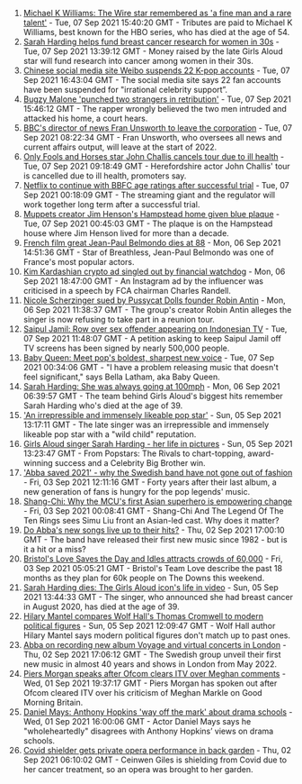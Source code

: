 1. [Michael K Williams: The Wire star remembered as 'a fine man and a rare talent'](https://www.bbc.co.uk/news/world-us-canada-58470253?at_medium=RSS&at_campaign=KARANGA) - Tue, 07 Sep 2021 15:40:20 GMT - Tributes are paid to Michael K Williams, best known for the HBO series, who has died at the age of 54.
2. [Sarah Harding helps fund breast cancer research for women in 30s](https://www.bbc.co.uk/news/entertainment-arts-58476756?at_medium=RSS&at_campaign=KARANGA) - Tue, 07 Sep 2021 13:39:12 GMT - Money raised by the late Girls Aloud star will fund research into cancer among women in their 30s.
3. [Chinese social media site Weibo suspends 22 K-pop accounts](https://www.bbc.co.uk/news/entertainment-arts-58479375?at_medium=RSS&at_campaign=KARANGA) - Tue, 07 Sep 2021 16:43:04 GMT - The social media site says 22 fan accounts have been suspended for "irrational celebrity support”.
4. [Bugzy Malone 'punched two strangers in retribution'](https://www.bbc.co.uk/news/uk-england-manchester-58479507?at_medium=RSS&at_campaign=KARANGA) - Tue, 07 Sep 2021 15:46:12 GMT - The rapper wrongly believed the two men intruded and attacked his home, a court hears.
5. [BBC's director of news Fran Unsworth to leave the corporation](https://www.bbc.co.uk/news/entertainment-arts-58473208?at_medium=RSS&at_campaign=KARANGA) - Tue, 07 Sep 2021 08:22:34 GMT - Fran Unsworth, who oversees all news and current affairs output, will leave at the start of 2022.
6. [Only Fools and Horses star John Challis cancels tour due to ill health](https://www.bbc.co.uk/news/uk-england-hereford-worcester-58473454?at_medium=RSS&at_campaign=KARANGA) - Tue, 07 Sep 2021 09:18:49 GMT - Herefordshire actor John Challis' tour is cancelled due to ill health, promoters say.
7. [Netflix to continue with BBFC age ratings after successful trial](https://www.bbc.co.uk/news/entertainment-arts-58466154?at_medium=RSS&at_campaign=KARANGA) - Tue, 07 Sep 2021 00:18:09 GMT - The streaming giant and the regulator will work together long term after a successful trial.
8. [Muppets creator Jim Henson's Hampstead home given blue plaque](https://www.bbc.co.uk/news/uk-england-london-58467017?at_medium=RSS&at_campaign=KARANGA) - Tue, 07 Sep 2021 00:45:03 GMT - The plaque is on the Hampstead house where Jim Henson lived for more than a decade.
9. [French film great Jean-Paul Belmondo dies at 88](https://www.bbc.co.uk/news/entertainment-arts-11811293?at_medium=RSS&at_campaign=KARANGA) - Mon, 06 Sep 2021 14:51:36 GMT - Star of Breathless, Jean-Paul Belmondo was one of France's most popular actors.
10. [Kim Kardashian crypto ad singled out by financial watchdog](https://www.bbc.co.uk/news/technology-58462517?at_medium=RSS&at_campaign=KARANGA) - Mon, 06 Sep 2021 18:47:00 GMT - An Instagram ad by the influencer was criticised in a speech by FCA chairman Charles Randell.
11. [Nicole Scherzinger sued by Pussycat Dolls founder Robin Antin](https://www.bbc.co.uk/news/entertainment-arts-58460123?at_medium=RSS&at_campaign=KARANGA) - Mon, 06 Sep 2021 11:38:37 GMT - The group's creator Robin Antin alleges the singer is now refusing to take part in a reunion tour.
12. [Saipul Jamil: Row over sex offender appearing on Indonesian TV](https://www.bbc.co.uk/news/world-asia-58475127?at_medium=RSS&at_campaign=KARANGA) - Tue, 07 Sep 2021 11:48:07 GMT - A petition asking to keep Saipul Jamil off TV screens has been signed by nearly 500,000 people.
13. [Baby Queen: Meet pop's boldest, sharpest new voice](https://www.bbc.co.uk/news/entertainment-arts-58462521?at_medium=RSS&at_campaign=KARANGA) - Tue, 07 Sep 2021 00:34:06 GMT - "I have a problem releasing music that doesn't feel significant," says Bella Latham, aka Baby Queen.
14. [Sarah Harding: She was always going at 100mph](https://www.bbc.co.uk/news/newsbeat-58457843?at_medium=RSS&at_campaign=KARANGA) - Mon, 06 Sep 2021 06:39:57 GMT - The team behind Girls Aloud's biggest hits remember Sarah Harding who's died at the age of 39.
15. ['An irrepressible and immensely likeable pop star'](https://www.bbc.co.uk/news/entertainment-arts-54703955?at_medium=RSS&at_campaign=KARANGA) - Sun, 05 Sep 2021 13:17:11 GMT - The late singer was an irrepressible and immensely likeable pop star with a "wild child" reputation.
16. [Girls Aloud singer Sarah Harding - her life in pictures](https://www.bbc.co.uk/news/entertainment-arts-54717608?at_medium=RSS&at_campaign=KARANGA) - Sun, 05 Sep 2021 13:23:47 GMT - From Popstars: The Rivals to chart-topping, award-winning success and a Celebrity Big Brother win.
17. ['Abba saved 2021' - why the Swedish band have not gone out of fashion](https://www.bbc.co.uk/news/entertainment-arts-58433351?at_medium=RSS&at_campaign=KARANGA) - Fri, 03 Sep 2021 12:11:16 GMT - Forty years after their last album, a new generation of fans is hungry for the pop legends' music.
18. [Shang-Chi: Why the MCU's first Asian superhero is empowering change](https://www.bbc.co.uk/news/entertainment-arts-58361669?at_medium=RSS&at_campaign=KARANGA) - Fri, 03 Sep 2021 00:08:41 GMT - Shang-Chi And The Legend Of The Ten Rings sees Simu Liu front an Asian-led cast. Why does it matter?
19. [Do Abba's new songs live up to their hits?](https://www.bbc.co.uk/news/entertainment-arts-58423458?at_medium=RSS&at_campaign=KARANGA) - Thu, 02 Sep 2021 17:00:10 GMT - The band have released their first new music since 1982 - but is it a hit or a miss?
20. [Bristol's Love Saves the Day and Idles attracts crowds of 60,000](https://www.bbc.co.uk/news/uk-england-bristol-58398648?at_medium=RSS&at_campaign=KARANGA) - Fri, 03 Sep 2021 05:05:21 GMT - Bristol's Team Love describe the past 18 months as they plan for 60k people on The Downs this weekend.
21. [Sarah Harding dies: The Girls Aloud icon's life in video](https://www.bbc.co.uk/news/entertainment-arts-58454438?at_medium=RSS&at_campaign=KARANGA) - Sun, 05 Sep 2021 13:44:33 GMT - The singer, who announced she had breast cancer in August 2020, has died at the age of 39.
22. [Hilary Mantel compares Wolf Hall's Thomas Cromwell to modern political figures](https://www.bbc.co.uk/news/world-europe-58453617?at_medium=RSS&at_campaign=KARANGA) - Sun, 05 Sep 2021 12:09:47 GMT - Wolf Hall author Hilary Mantel says modern political figures don't match up to past ones.
23. [Abba on recording new album Voyage and virtual concerts in London](https://www.bbc.co.uk/news/entertainment-arts-58428407?at_medium=RSS&at_campaign=KARANGA) - Thu, 02 Sep 2021 17:06:12 GMT - The Swedish group unveil their first new music in almost 40 years and shows in London from May 2022.
24. [Piers Morgan speaks after Ofcom clears ITV over Meghan comments](https://www.bbc.co.uk/news/entertainment-arts-58415588?at_medium=RSS&at_campaign=KARANGA) - Wed, 01 Sep 2021 19:37:17 GMT - Piers Morgan has spoken out after Ofcom cleared ITV over his criticism of Meghan Markle on Good Morning Britain.
25. [Daniel Mays: Anthony Hopkins 'way off the mark' about drama schools](https://www.bbc.co.uk/news/entertainment-arts-58414816?at_medium=RSS&at_campaign=KARANGA) - Wed, 01 Sep 2021 16:00:06 GMT - Actor Daniel Mays says he "wholeheartedly" disagrees with Anthony Hopkins’ views on drama schools.
26. [Covid shielder gets private opera performance in back garden](https://www.bbc.co.uk/news/uk-england-london-58414445?at_medium=RSS&at_campaign=KARANGA) - Thu, 02 Sep 2021 06:10:02 GMT - Ceinwen Giles is shielding from Covid due to her cancer treatment, so an opera was brought to her garden.
